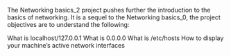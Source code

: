 The Networking basics_2 project pushes further the introduction to the
basics of networking. It is a sequel to the Networking basics_0, the project
objectives are to understand the following:

What is localhost/127.0.0.1
What is 0.0.0.0
What is /etc/hosts
How to display your machine’s active network interfaces
